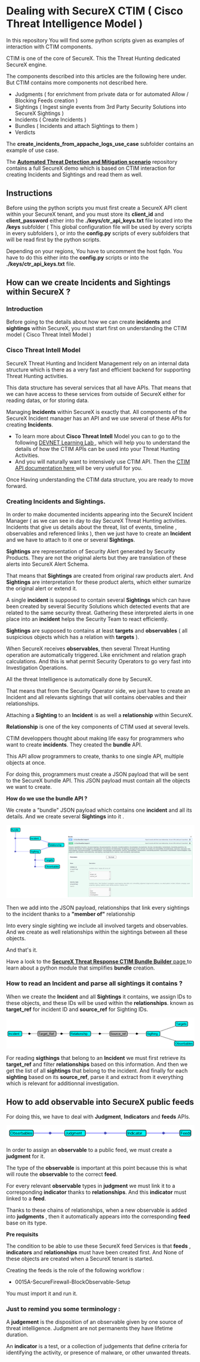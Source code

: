 # Dealing with SecureX CTIM ( Cisco Threat Intelligence Model )

In this repository You will find  some python scripts given as examples of interaction with CTIM components.

CTIM is one of the core of SecureX. This the Threat Hunting dedicated SecureX engine.

The components described into this articles are the following here under. But CTIM contains more components not described here.

- Judgments ( for enrichment from private data or for automated Allow / Blocking Feeds creation )
- Sightings ( Ingest single events from 3rd Party Security Solutions into SecureX Sightings )
- Incidents ( Create Incidents )
- Bundles ( Incidents and attach Sightings to them )
- Verdicts 

The **create_incidents_from_appache_logs_use_case** subfolder  contains an example of use case.

The [**Automated Threat Detection and Mitigation scenario**](https://github.com/pcardotatgit/SecureX_Workflows_and_Stuffs/tree/master/100-SecureX_automation_lab) repository contains a full SecureX demo which is based on CTIM interaction for creating Incidents and Sightings and read them as well.

## Instructions

Before using the python scripts you must first create a SecureX API client within your SecureX tenant, and you must store its **client_id** and **client_password** either into the **./keys/ctr_api_keys.txt** file located into the **/keys** subfolder ( This global configuration file will be used by every scripts in every subfolders ), or into the **config.py** scripts of every subfolders that will be read first by the python scripts.

Depending on your regions, You have to uncomment the host fqdn. You have to do this either into the **config.py** scripts or into the **./keys/ctr_api_keys.txt** file.

## How can we create Incidents and Sightings within SecureX ?
### Introduction 

Before going to the details about how we can create **incidents** and **sightings** within SecureX, you must start first on understanding the CTIM model ( Cisco Threat Intell Model )

### Cisco Threat Intell Model

SecureX Threat Hunting and Incident Management rely on an internal data structure which is there as a very fast and efficient backend for supporting Threat Hunting activities.

This data structure has several services that all have APIs. That means that we can have access to these services from outside of SecureX either for reading datas, or for storing data.

Managing **Incidents** within SecureX is exactly that. All components of the SecureX Incident manager has an API and we use several of these APIs for creating **Incidents**.
- To learn more about **Cisco Threat Intell** Model you can to go to the following [ DEVNET Learning Lab ](https://developer.cisco.com/learning/modules/security-securex-threat-response/), which will help you to understand the details of how the CTIM APÏs can be used into your Threat Hunting Activities.
- And you will naturally want to intensively use CTIM API. Then the [ CTIM API documentation here ](https://github.com/threatgrid/ctim/blob/master/doc/tutorials/modeling-threat-intel-ctim.md) will be very usefull for you.

Once Having understanding the CTIM data structure, you are ready to move forward.

### Creating Incidents and Sightings.

In order to make documented incidents appearing into the SecureX Incident Manager ( as we can see in day to day SecureX Threat Hunting activities. Incidents that give us details about the threat, list of events, timeline , observables and referenced links ), then we just have to create an **Incident** and we have to attach to it one or several **Sightings**.

**Sightings** are representation of Security Alert generated by Security Products. They are not the original alerts but they are  translation of these alerts into SecureX Alert Schema. 

That means that **Sightings** are created from original raw products alert. And **Sightings** are interpretation for these product alerts, which either sumarize the original alert or extend it.

A single **incident** is supposed to contain several **Sightings** which can have been created by several Security Solutions which detected events that are related to the same security threat. Gathering these interpreted alerts in one place into an **incident** helps the Security Team to react efficiently.

**Sightings** are supposed to contains at least **targets** and **observables** ( all suspicious objects which has a relation with **targets** ). 

When SecureX receives **observables**, then several Threat Hunting operation are automatically triggered. Like enrichment and relation graph calculations.  And this is what permit Security Operators to go very fast into Investigation Operations.

All the threat Intelligence is automatically done by SecureX.

That means that from the Security Operator side, we just have to create an Incident and all relevants sightings that will contains obervables and their relationships.

Attaching a **Sighting** to an **Incident** is as well a **relationship** within SecureX.  

**Relationship** is one of the key components of CTIM used at several levels.

CTIM developpers thought about making life easy for programmers who want to create **incidents**. They created the **bundle** API.

This API allow programmers to create, thanks to one single API, multiple objects at once.

For doing this, programmers must create a JSON payload that will be sent to the SecureX bundle API. This JSON payload must contain all the objects we want to create.

**How do we use the bundle API ?**

We create a "bundle" JSON payload which contains one **incident** and all its details. And we create several **Sightings** into it .

![](./assets/img/1.png)

Then we add into the JSON payload, relationships that link every sightings to the incident thanks to a **"member of"** relationship 

Into every single sighting we include all involved targets and observables. And we create as well relationships within the sightings between all these objects.

And that's it.

Have a look to the [**SecureX Threat Response CTIM Bundle Builder** page ](https://github.com/CiscoSecurity/tr-05-ctim-bundle-builder) to learn about a python module that simplifies **bundle** creation.

### How to read an Incident and parse all sightings it contains ?

When we create the **Incident** and all **Sightings** it contains, we assign IDs to these objects, and these IDs will be used within the **relationships**. known as **target_ref** for incident ID and **source_ref** for Sighting IDs.

![](./assets/img/2.png)

For reading **sigthings** that belong to an **Incident** we must first retrieve its **target_ref** and filter **relationships** based on this information. And then we get the list of all **sightings** that belong to the incident. And finally for each **sighting** based on its **source_ref**, parse it and extract from it everything which is relevant for additionnal investigation.

## How to add observable into SecureX public feeds

For doing this, we have to deal with **Judgment**, **Indicators** and **feeds** APIs.

![](./assets/img/3.png)

In order to assign an **observable** to a public feed, we must create a **judgment** for it.

The type of the **observable** is important at this point because this is what will route the **observable** to the correct **feed**.

For every relevant **observable** types in **judgment** we must link it to a corresponding **indicator** thanks to **relationships**. And this **indicator** must linked to a **feed**.

Thanks to these chains of relationships, when a new observable is added into **judgments** , then it automatically appears into the corresponding **feed** base on its type.

**Pre requisits**  

The condition to be able to use these SecureX feed Services is that **feeds** , **indicators** and **relationships** must have been created first. And None of these objects are created when a SecureX tenant is started.

Creating the feeds is the role of the following workflow :

- 0015A-SecureFirewall-BlockObservable-Setup

You must import it and run it.

### Just to remind you some terminology :

A **judgement** is the disposition of an observable given by one source of threat intelligence. Judgment are not permanents they have lifetime duration.

An **indicator** is a test, or a collection of judgements that define criteria for identifying the activity, or presence of malware, or other unwanted threats.